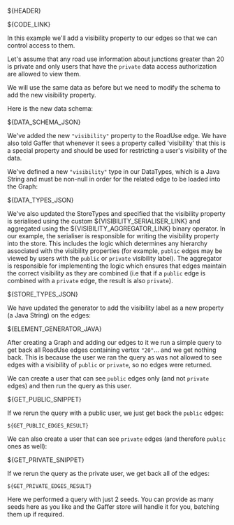 ${HEADER}

${CODE_LINK}

In this example we'll add a visibility property to our edges so that we can control access to them.

Let's assume that any road use information about junctions greater than 20 is private and only users that have the `private` data access authorization are allowed to view them.

We will use the same data as before but we need to modify the schema to add the new visibility property.

Here is the new data schema:

${DATA_SCHEMA_JSON}

We've added the new `"visibility"` property to the RoadUse edge. We have also told Gaffer that whenever it sees a property called 'visibility' that this is a special property and should be used for restricting a user's visibility of the data.

We've defined a new `"visibility"` type in our DataTypes, which is a Java String and must be non-null in order for the related edge to be loaded into the Graph:

${DATA_TYPES_JSON}

We've also updated the StoreTypes and specified that the visibility property is serialised using the custom ${VISIBILITY_SERIALISER_LINK} and aggregated using the ${VISIBILITY_AGGREGATOR_LINK} binary operator. In our example, the serialiser is responsible for writing the visibility property into the store. This includes the logic which determines any hierarchy associated with the visibility properties (for example, `public` edges may be viewed by users with the `public` or `private` visibility label). The aggregator is responsible for implementing the logic which ensures that edges maintain the correct visibility as they are combined (i.e that if a `public` edge is combined with a `private` edge, the result is also `private`).

${STORE_TYPES_JSON}

We have updated the generator to add the visibility label as a new property (a Java String) on the edges:

${ELEMENT_GENERATOR_JAVA}

After creating a Graph and adding our edges to it we run a simple query to get back all RoadUse edges containing vertex `"20"`... and we get nothing back.
This is because the user we ran the query as was not allowed to see edges with a visibility of `public` or `private`, so no edges were returned.

We can create a user that can see `public` edges only (and not `private` edges) and then run the query as this user.

${GET_PUBLIC_SNIPPET}

If we rerun the query with a public user, we just get back the `public` edges:

```
${GET_PUBLIC_EDGES_RESULT}
```

We can also create a user that can see `private` edges (and therefore `public` ones as well):

${GET_PRIVATE_SNIPPET}

If we rerun the query as the private user, we get back all of the edges:

```
${GET_PRIVATE_EDGES_RESULT}
```

Here we performed a query with just 2 seeds. You can provide as many seeds here as you like and the Gaffer store will handle it for you, batching them up if required.